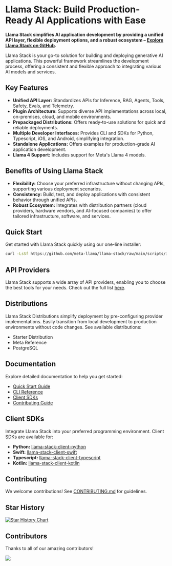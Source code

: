 # Llama Stack: Build Production-Ready AI Applications with Ease

**Llama Stack simplifies AI application development by providing a unified API layer, flexible deployment options, and a robust ecosystem – [Explore Llama Stack on GitHub](https://github.com/llamastack/llama-stack).**

Llama Stack is your go-to solution for building and deploying generative AI applications. This powerful framework streamlines the development process, offering a consistent and flexible approach to integrating various AI models and services.

## Key Features

*   **Unified API Layer:** Standardizes APIs for Inference, RAG, Agents, Tools, Safety, Evals, and Telemetry.
*   **Plugin Architecture:** Supports diverse API implementations across local, on-premises, cloud, and mobile environments.
*   **Prepackaged Distributions:** Offers ready-to-use solutions for quick and reliable deployments.
*   **Multiple Developer Interfaces:** Provides CLI and SDKs for Python, Typescript, iOS, and Android, simplifying integration.
*   **Standalone Applications:** Offers examples for production-grade AI application development.
*   **Llama 4 Support:** Includes support for Meta's Llama 4 models.

## Benefits of Using Llama Stack

*   **Flexibility:** Choose your preferred infrastructure without changing APIs, supporting various deployment scenarios.
*   **Consistency:** Build, test, and deploy applications with consistent behavior through unified APIs.
*   **Robust Ecosystem:** Integrates with distribution partners (cloud providers, hardware vendors, and AI-focused companies) to offer tailored infrastructure, software, and services.

## Quick Start

Get started with Llama Stack quickly using our one-line installer:

```bash
curl -LsSf https://github.com/meta-llama/llama-stack/raw/main/scripts/install.sh | bash
```

## API Providers

Llama Stack supports a wide array of API providers, enabling you to choose the best tools for your needs.  Check out the full list [here](https://llama-stack.readthedocs.io/en/latest/providers/index.html).

## Distributions

Llama Stack Distributions simplify deployment by pre-configuring provider implementations. Easily transition from local development to production environments without code changes.  See available distributions:

*   Starter Distribution
*   Meta Reference
*   PostgreSQL

## Documentation

Explore detailed documentation to help you get started:

*   [Quick Start Guide](https://llama-stack.readthedocs.io/en/latest/getting_started/index.html)
*   [CLI Reference](https://llama-stack.readthedocs.io/en/latest/references/llama_cli_reference/index.html)
*   [Client SDKs](https://llama-stack.readthedocs.io/en/latest/client_sdks/index.html)
*   [Contributing Guide](CONTRIBUTING.md)

## Client SDKs

Integrate Llama Stack into your preferred programming environment. Client SDKs are available for:

*   **Python:** [llama-stack-client-python](https://github.com/meta-llama/llama-stack-client-python)
*   **Swift:** [llama-stack-client-swift](https://github.com/meta-llama/llama-stack-client-swift)
*   **Typescript:** [llama-stack-client-typescript](https://github.com/meta-llama/llama-stack-client-typescript)
*   **Kotlin:** [llama-stack-client-kotlin](https://github.com/meta-llama/llama-stack-client-kotlin)

##  Contributing

We welcome contributions!  See [CONTRIBUTING.md](CONTRIBUTING.md) for guidelines.

## Star History

[![Star History Chart](https://api.star-history.com/svg?repos=meta-llama/llama-stack&type=Date)](https://www.star-history.com/#meta-llama/llama-stack&Date)

## Contributors

Thanks to all of our amazing contributors!

<a href="https://github.com/meta-llama/llama-stack/graphs/contributors">
  <img src="https://contrib.rocks/image?repo=meta-llama/llama-stack" />
</a>